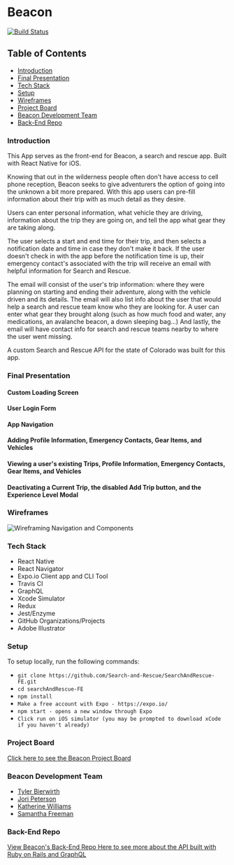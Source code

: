 # Beacon

[![Build Status](https://travis-ci.org/Search-and-Rescue/Beacon_FE.svg?branch=master)](https://travis-ci.org/Search-and-Rescue/Beacon_FE)

## Table of Contents

- [Introduction](#Introduction)
- [Final Presentation](#Final-Presentation)
- [Tech Stack](#Tech-Stack)
- [Setup](#Setup)
- [Wireframes](#Wireframes)
- [Project Board](#Project-Board)
- [Beacon Development Team](#Beacon-Development-Team)
- [Back-End Repo](#Back-End-Repo)

### Introduction

This App serves as the front-end for Beacon, a search and rescue app. Built with React Native for iOS.

Knowing that out in the wilderness people often don't have access to cell phone reception, Beacon seeks to give adventurers the option of going into the unknown a bit more prepared. With this app users can pre-fill information about their trip with as much detail as they desire.

Users can enter personal information, what vehicle they are driving, information about the trip they are going on, and tell the app what gear they are taking along.

The user selects a start and end time for their trip, and then selects a notification date and time in case they don't make it back. If the user doesn't check in with the app before the notification time is up, their emergency contact's associated with the trip will receive an email with helpful information for Search and Rescue.

The email will consist of the user's trip information: where they were planning on starting and ending their adventure, along with the vehicle driven and its details. The email will also list info about the user that would help a search and rescue team know who they are looking for. A user can enter what gear they brought along (such as how much food and water, any medications, an avalanche beacon, a down sleeping bag...) And lastly, the email will have contact info for search and rescue teams nearby to where the user went missing.

A custom Search and Rescue API for the state of Colorado was built for this app.

### Final Presentation

#### Custom Loading Screen

#### User Login Form

#### App Navigation

#### Adding Profile Information, Emergency Contacts, Gear Items, and Vehicles

#### Viewing a user's existing Trips, Profile Information, Emergency Contacts, Gear Items, and Vehicles

#### Deactivating a Current Trip, the disabled Add Trip button, and the Experience Level Modal

### Wireframes

![Wireframing Navigation and Components](https://github.com/Search-and-Rescue/SearchAndRescue-FE/blob/master/assets/screenshots/wireframe.jpeg)

### Tech Stack

- React Native
- React Navigator
- Expo.io Client app and CLI Tool
- Travis CI
- GraphQL
- Xcode Simulator
- Redux
- Jest/Enzyme
- GitHub Organizations/Projects
- Adobe Illustrator

### Setup

To setup locally, run the following commands:

- `git clone https://github.com/Search-and-Rescue/SearchAndRescue-FE.git`
- `cd searchAndRescue-FE`
- `npm install`
- `Make a free account with Expo - https://expo.io/`
- `npm start - opens a new window through Expo`
- `Click run on iOS simulator (you may be prompted to download xCode if you haven't already)`

### Project Board

[Click here to see the Beacon Project Board](https://github.com/orgs/Search-and-Rescue/projects/1)

### Beacon Development Team

- [Tyler Bierwirth](https://github.com/tbierwirth)
- [Jori Peterson](https://github.com/JoriPeterson)
- [Katherine Williams](https://github.com/kawilliams8)
- [Samantha Freeman](https://github.com/SamanthaLFreeman)

### Back-End Repo

[View Beacon's Back-End Repo Here to see more about the API built with Ruby on Rails and GraphQL](https://github.com/Search-and-Rescue/beacon_api)
